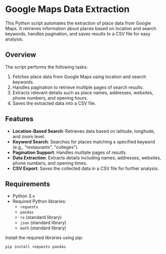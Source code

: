 # Google Maps Data Extraction

This Python script automates the extraction of place data from Google Maps. It retrieves information about places based on location and search keywords, handles pagination, and saves results to a CSV file for easy analysis.

## Overview

The script performs the following tasks:
1. Fetches place data from Google Maps using location and search keywords.
2. Handles pagination to retrieve multiple pages of search results.
3. Extracts relevant details such as place names, addresses, websites, phone numbers, and opening hours.
4. Saves the extracted data into a CSV file.

## Features

- **Location-Based Search**: Retrieves data based on latitude, longitude, and zoom level.
- **Keyword Search**: Searches for places matching a specified keyword (e.g., "restaurants", "colleges").
- **Pagination Support**: Handles multiple pages of results.
- **Data Extraction**: Extracts details including names, addresses, websites, phone numbers, and opening times.
- **CSV Export**: Saves the collected data in a CSV file for further analysis.

## Requirements

- Python 3.x
- Required Python libraries:
  - `requests`
  - `pandas`
  - `re` (standard library)
  - `json` (standard library)
  - `math` (standard library)

Install the required libraries using pip:

```bash
pip install requests pandas
